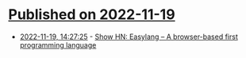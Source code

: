 # [Published on 2022-11-19](index.md)

* [2022-11-19, 14:27:25](https://news.ycombinator.com/item?id=33670353) - [Show HN: Easylang – A browser-based first programming language](https://easylang.online/ide/#tut=1)
